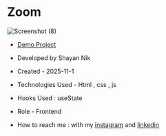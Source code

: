 # Zoom

![Screenshot (8)](https://github.com/user-attachments/assets/5bb975a9-6d42-4025-8ce1-711ce2b80d38)

- [Demo Project](https://shayanmnik.github.io/FreshBooks/)

- Developed by Shayan Nik

- Created - 2025-11-1

- Technologies Used - Html , css , js

- Hooks Used : useState 

- Role - Frontend

- How to reach me : with my [instagram](https://www.instagram.com/shayan.nik_web?igsh=eGFqZ295d3B0MzJ6) and [linkedin](https://www.linkedin.com/in/shayan-nik-533594321?utm_source=share&utm_campaign=share_via&utm_content=profile&utm_medium=ios_app)

